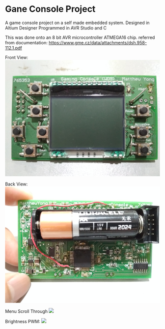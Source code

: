# Gane Console Project

A game console project on a self made embedded system.
Designed in Altium Designer
Programmed in AVR Studio and C

This was done onto an 8 bit AVR microcontroller ATMEGA16 chip.
referred from documentation: https://www.gme.cz/data/attachments/dsh.958-112.1.pdf

Front View:
![](images/front.jpg)

Back View:
![](images/back.jpg)

Menu Scroll Through
![](images/menuScrollThrough.gif)

Brightness PWM:
![](images/pwmBrightness.gif)


